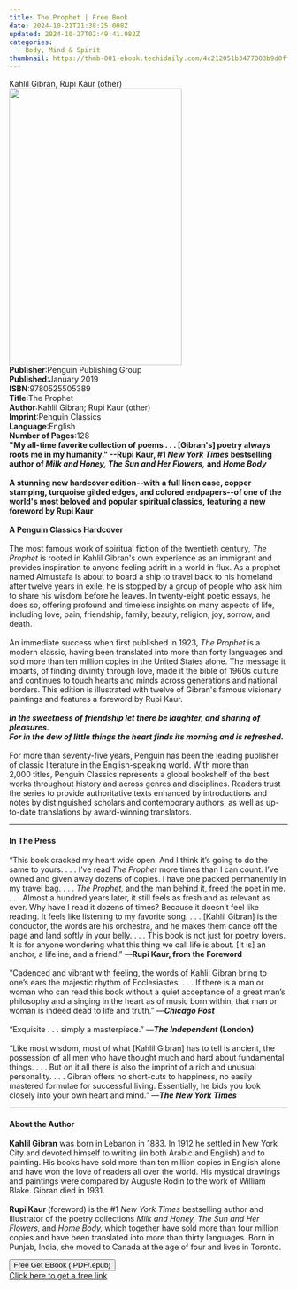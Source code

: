 ```yaml
---
title: The Prophet | Free Book
date: 2024-10-21T21:38:25.008Z
updated: 2024-10-27T02:49:41.982Z
categories:
  - Body, Mind & Spirit
thumbnail: https://thmb-001-ebook.techidaily.com/4c212051b3477083b9d0ff2b07d78fe8384b61ce77f7283edf4e736ff47b21bb.jpg
---
```

<main id="book-container">
  <div class="flex flex-col">
    <div class="book-brief flex-1 py-6 px-4 sm:p-6 md:py-10 md:px-8">
      <!-- brief-->
      <div class="book-brief-main">Kahlil Gibran, Rupi Kaur (other)</div>
    </div>
    <div
      class="book-meta-info flex-1 grid gap-4 col-start-1 col-end-3 row-start-1 sm:mb-6 sm:grid-cols-4 lg:gap-6 lg:col-start-2 lg:row-end-6 lg:row-span-6 lg:mb-0"
    >
      <div
        class="book-meta-info-left place-content-center mt-4 p-4 text-sm leading-6 col-start-2 col-span-2 dark:text-slate-400"
      >
        <img
          class="w-full h-500 object-cover rounded-lg sm:h-255 sm:col-span-2 lg:col-span-full"
          src="https://img-001-ebook.techidaily.com/18b44c4f4ca7ee55d54b15ee51e40e267895b855e9d3652bc9a8ac048160ac82.jpg"
          alt=""
          width="312"
          height="500"
        />
      </div>
      <div
        class="book-meta-info-right mt-2 col-start-1 row-start-2 col-span-3 self-center"
      >
        <!-- meta data  -->
        <div class="flex flex-col px-4 md:px-8">
          <div class="flex-1">
            <strong>Publisher</strong>:<span class="px-2"
              >Penguin Publishing Group</span
            >
          </div>
          <div class="flex-1">
            <strong>Published</strong>:<span class="px-2">January 2019</span>
          </div>
          <div class="flex-1">
            <strong>ISBN</strong>:<span class="px-2">9780525505389</span>
          </div>
          <div class="flex-1">
            <strong>Title</strong>:<span class="px-2">The Prophet</span>
          </div>
          <div class="flex-1">
            <strong>Author</strong>:<span class="px-2"
              >Kahlil Gibran; Rupi Kaur (other)</span
            >
          </div>
          <div class="flex-1">
            <strong>Imprint</strong>:<span class="px-2">Penguin Classics</span>
          </div>
          <div class="flex-1">
            <strong>Language</strong>:<span class="px-2">English</span>
          </div>
          <div class="flex-1">
            <strong>Number of Pages</strong>:<span class="px-2">128</span>
          </div>
        </div>
      </div>
    </div>
    <div class="book-description flex-1 py-6 px-4 sm:p-6 md:py-10 md:px-8">
      <div class="book-description-main">
        <div accordion-content="" id="description">
          <b
            >"My all-time favorite collection of poems . . . [Gibran's] poetry
            always roots me in my humanity." --Rupi Kaur, #1
            <i>New York Times</i> bestselling author of
            <i>Milk and Honey, The Sun and Her Flowers,</i> and <i>Home Body</i
            ><br /><br />A stunning new hardcover edition--with a full linen
            case, copper stamping, turquoise gilded edges, and colored
            endpapers--of one of the world's most beloved and popular spiritual
            classics, featuring a new foreword by Rupi Kaur<br /><br />A Penguin
            Classics Hardcover</b
          ><br /><br />The most famous work of spiritual fiction of the
          twentieth century, <i>The Prophet</i> is rooted in Kahlil Gibran's own
          experience as an immigrant and provides inspiration to anyone feeling
          adrift in a world in flux. As a prophet named Almustafa is about to
          board a ship to travel back to his homeland after twelve years in
          exile, he is stopped by a group of people who ask him to share his
          wisdom before he leaves. In twenty-eight poetic essays, he does so,
          offering profound and timeless insights on many aspects of life,
          including love, pain, friendship, family, beauty, religion, joy,
          sorrow, and death.<br /><br />An immediate success when first
          published in 1923, <i>The Prophet</i> is a modern classic, having been
          translated into more than forty languages and sold more than ten
          million copies in the United States alone. The message it imparts, of
          finding divinity through love, made it the bible of 1960s culture and
          continues to touch hearts and minds across generations and national
          borders. This edition is illustrated with twelve of Gibran's famous
          visionary paintings and features a foreword by Rupi Kaur.<br /><br /><b
            ><i
              >In the sweetness of friendship let there be laughter, and sharing
              of pleasures.
            </i></b
          ><br /><b
            ><i
              >For in the dew of little things the heart finds its morning and
              is refreshed.</i
            ></b
          ><br /><br />For more than seventy-five years, Penguin has been the
          leading publisher of classic literature in the English-speaking world.
          With more than 2,000&nbsp;titles, Penguin Classics represents a global
          bookshelf of the best works throughout history and across genres and
          disciplines. Readers trust the&nbsp;series to provide authoritative
          texts enhanced by introductions and notes by distinguished scholars
          and contemporary authors, as well as up-to-date&nbsp;translations by
          award-winning translators.<b></b>
        </div>
        <div class="accordion-fader"></div>
      </div>
    </div>
    <div class="book-excerpts flex-1 py-6 px-4 sm:p-6 md:py-10 md:px-8">
      <!-- excerpts-->
      <div class="book-excerpts-main">
        <hr />
        <h4 class="placeholder placeholder-heading">
          <span>In The Press</span>
        </h4>
        <p>
          “This book cracked my heart wide open. And I think it’s going to do
          the same to yours. . . . I’ve read&nbsp;<i>The Prophet</i>&nbsp;more
          times than I can count. I’ve owned and given away dozens of copies. I
          have one packed permanently in my travel bag. . . .&nbsp;<i
            >The Prophet,</i
          >&nbsp;and the man behind it, freed the poet in me. . . . Almost a
          hundred years later, it still feels as fresh and as relevant as ever.
          Why have I read it dozens of times? Because it doesn’t feel like
          reading. It feels like listening to my favorite song. . . . [Kahlil
          Gibran] is the conductor, the words are his orchestra, and he makes
          them dance off the page and land softly in your belly. . . . This book
          is not just for poetry lovers. It is for anyone wondering what this
          thing we call life is about. [It is] an anchor, a lifeline, and a
          friend.” —<b>Rupi Kaur, from the Foreword</b><br /><br />
          “Cadenced and vibrant with feeling, the words of Kahlil Gibran bring
          to one’s ears the majestic rhythm of Ecclesiastes. . . . If there is a
          man or woman who can read this book without a quiet acceptance of a
          great man’s philosophy and a singing in the heart as of music born
          within, that man or woman is indeed dead to life and truth.” —<b
            ><i>Chicago Post<br /></i></b
          ><br />
          “Exquisite . . . simply a masterpiece.” —<b
            ><i>The Independent </i>(London)<i><br /></i></b
          ><br />
          “Like most wisdom, most of what&nbsp;[Kahlil Gibran] has to tell is
          ancient, the possession of all men who have thought much and hard
          about fundamental things. . . . But on it all there is also the
          imprint of a rich and unusual personality. . . . Gibran offers no
          short-cuts to happiness, no easily mastered formulae for successful
          living. Essentially, he bids you look closely into your own heart and
          mind.” —<b><i>The New York Times</i></b>
        </p>
      </div>
    </div>
    <div class="book-about-author flex-1 py-6 px-4 sm:p-6 md:py-10 md:px-8">
      <!-- about author-->
      <div class="book-main-author-main">
        <hr />
        <h4 class="placeholder placeholder-heading">
          <span>About the Author</span>
        </h4>
        <p>
          <b>Kahlil Gibran</b> was born in Lebanon in 1883. In 1912 he settled
          in New York City and devoted himself to writing (in both Arabic and
          English) and to painting. His books have sold more than ten million
          copies in English alone and have won the love of readers all over the
          world. His mystical drawings and paintings were compared by Auguste
          Rodin to the work of William Blake. Gibran died in 1931.<br /><br /><b
            >Rupi Kaur </b
          >(foreword) is the #1 <i>New York Times</i> bestselling author and
          illustrator of the poetry collections
          <i>Milk and Honey, The Sun and Her Flowers,</i> and
          <i>Home Body,</i> which together have sold more than four million
          copies and have been translated into more than thirty languages. Born
          in Punjab, India, she moved to Canada at the age of four and lives in
          Toronto.
        </p>
      </div>
    </div>
    <div class="book-free-get flex-1 py-6 px-4 sm:p-6 md:py-10 md:px-8">
      <button
        id="btn-free-get"
        class="bg-blue-500 hover:bg-blue-700 text-white font-bold py-2 px-4 rounded"
      >
        Free Get EBook (.PDF/.epub)
      </button>
      <div id="countdown-display" class="px-2 text-lg mt-2"></div>
      <a
        id="free-link"
        class="hidden bg-blue-500 hover:bg-blue-700 text-white font-bold py-2 px-4 rounded"
        href="https://www.ebooks.com/en-us/book/96164121/the-prophet/kahlil-gibran/"
        target="_blank"
        >Click here to get a free link</a
      >
    </div>
    <script>
      let countdownTime = 0;
      let countdownInterval = null;
      document
        .getElementById('btn-free-get')
        .addEventListener('click', startCountdown);
      function startCountdown() {
        countdownTime = new Date().getTime() + 60000 * 3;
        countdownInterval = setInterval(updateCountdown, 1000);
        document.getElementById('btn-free-get').disabled = true;
        document
          .getElementById('btn-free-get')
          .classList.add('bg-gray-500', 'cursor-not-allowed');
      }
      function updateCountdown() {
        let currentTime = new Date().getTime();
        let timeLeft = countdownTime - currentTime;
        let secondsLeft = Math.floor(timeLeft / 1000);
        document.getElementById('countdown-display').innerHTML =
          `Remaining time: ${secondsLeft} seconds.`;
        if (secondsLeft <= 0) {
          clearInterval(countdownInterval);
          document.getElementById('btn-free-get').classList.add('hidden');
          document.getElementById('free-link').classList.remove('hidden');
          document.getElementById('countdown-display').innerHTML = '';
        }
      }
    </script>
  </div>
</main>

<ins class="adsbygoogle"
      style="display:block"
      data-ad-client="ca-pub-7571918770474297"
      data-ad-slot="8358498916"
      data-ad-format="auto"
      data-full-width-responsive="true"></ins>
    